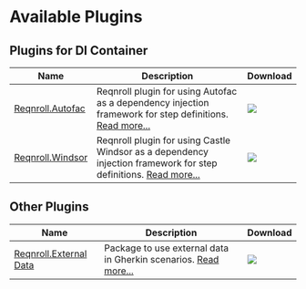 # Available Plugins

## Plugins for DI Container

| Name | Description | Download |
|---|---|---|
|[Reqnroll.Autofac](https://github.com/reqnroll/Reqnroll)|Reqnroll plugin for using Autofac as a dependency injection framework for step definitions. [Read more...](https://github.com/reqnroll/Reqnroll)|<a href="https://www.nuget.org/packages/Reqnroll.Autofac/">![](https://img.shields.io/nuget/v/Reqnroll.Autofac.svg)</a>|
|[Reqnroll.Windsor](https://github.com/reqnroll/Reqnroll)|Reqnroll plugin for using Castle Windsor as a dependency injection framework for step definitions. [Read more...](https://github.com/reqnroll/Reqnroll)|<a href="https://www.nuget.org/packages/Reqnroll.Windsor/">![](https://img.shields.io/nuget/v/Reqnroll.Windsor.svg)</a>|

## Other Plugins

| Name | Description | Download |
|---|---|---|
| [Reqnroll.External Data](https://www.nuget.org/packages/Reqnroll.ExternalData/) | Package to use external data in Gherkin scenarios. [Read more...](https://go.reqnroll.net/doc-externaldata) | <a href="https://www.nuget.org/packages/Reqnroll.ExternalData/">![](https://img.shields.io/nuget/vpre/Reqnroll.ExternalData.svg)</a>|
